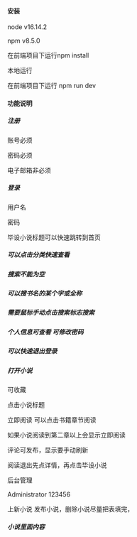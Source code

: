 

#### 安装

node  v16.14.2

npm v8.5.0

在前端项目下运行npm install 

本地运行

在前端项目下运行 npm run dev

#### 功能说明

##### 注册

账号必须

密码必须

电子邮箱非必须

##### 登录

用户名

密码

毕设小说标题可以快速跳转到首页

##### 可以点击分类快速查看

##### 搜索不能为空

##### 可以搜书名的某个字或全称

##### 需要鼠标手动点击搜索标志搜索

##### 个人信息可查看 可修改密码



##### 可以快速退出登录

##### 打开小说 

可收藏

点击小说标题

立即阅读  可以点击书籍章节阅读

如果小说阅读到第二章以上会显示立即阅读

评论可发布，显示要手动刷新

阅读退出先点详情，再点击毕设小说

后台管理

Administrator  123456

上新小说 发布小说，删除小说尽量把表填完，

##### 小说里面内容




